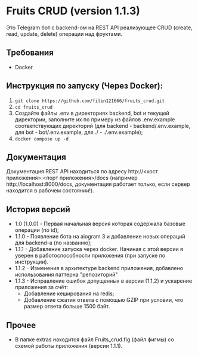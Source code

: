# Fruits CRUD (version 1.1.3)
Это Telegram бот с backend-ом на REST API реализующее CRUD (create, read, update, delete) операции над фруктами.
## Требования
- Docker
## Инструкция по запуску (Через Docker):
1. `git clone https://github.com/filin121666/fruits_crud.git`
2. `cd fruits_crud`
3. Создайте файлы .env в директориях backend, bot и текущей директории, заполните их по примеру из файлов .env.example соответствующих директорий (для backend - backend/.env.example, для bot - bot/.env.example, для ./ - ./.env.example);
4. `docker compose up -d`
## Документация
Документация REST API находиться по адресу http://<хост приложения>:<порт приложения>/docs (например http://localhost:8000/docs, документация работает только, если сервер находится в рабочем состоянии!).
## История версий
- 1.0 (1.0.0) - Первая начальная версия которая содержала базовые операции (по id);
- 1.1.0 - Появление бота на aiogram 3 и добавление новых операций для backend-а (по названию);
- 1.1.1 - Добавление запуска через docker. Начиная с этой версии я уверен в работоспособности приложения (при запуске по инструкции).
- 1.1.2 - Изменения в архитектуре backend приложения, добавлено использования паттерна "репозиторий"
- 1.1.3 - Исправление ошибок допущенных в версии (1.1.2) и ускарение приложения за счёт:
    - Добавление кеширования на redis;
    - Добавление сжатия ответа с помощью GZIP при условии, что размер ответа больше 1500 байт.
## Прочее
- В папке extras находится файл Fruits_crud.fig (файл фигмы) со схемой работы приложения (версии 1.1.1).